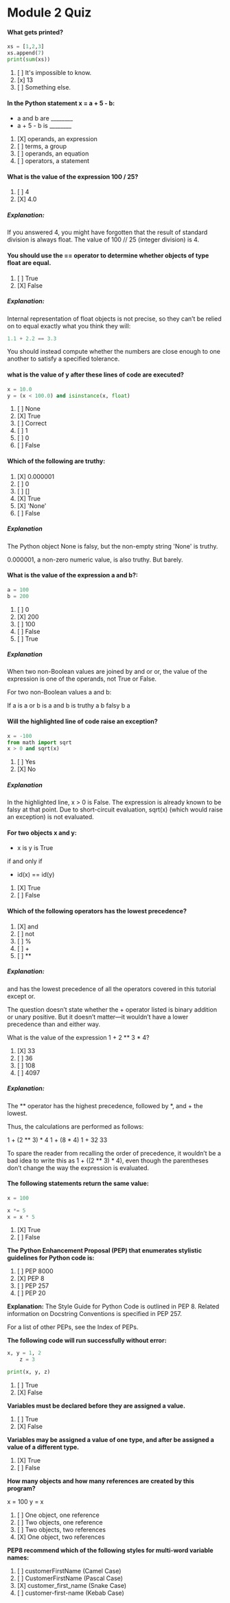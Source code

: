 # Module 2 Quiz

#### What gets printed?

```python
xs = [1,2,3]
xs.append(7)
print(sum(xs))
```

1. [ ] It's impossible to know.
1. [x] 13
1. [ ] Something else.

#### In the Python statement x = a + 5 - b:

- a and b are ________
- a + 5 - b is ________

1. [X] operands, an expression
1. [ ] terms, a group
1. [ ] operands, an equation
1. [ ] operators, a statement

#### What is the value of the expression 100 / 25?

1. [ ] 4
1. [X] 4.0

##### Explanation:
If you answered 4, you might have forgotten that the result of standard division is always float. The value of 100 // 25 (integer division) is 4.

#### You should use the == operator to determine whether objects of type float are equal.

1. [ ] True
1. [X] False

##### Explanation:
Internal representation of float objects is not precise, so they can’t be relied on to equal exactly what you think they will:

```python
1.1 + 2.2 == 3.3
```
You should instead compute whether the numbers are close enough to one another to satisfy a specified tolerance.

#### what is the value of y after these lines of code are executed?

```python
x = 10.0
y = (x < 100.0) and isinstance(x, float)
```

1. [ ] None
1. [X] True
1. [ ] Correct
1. [ ] 1
1. [ ] 0
1. [ ] False

#### Which of the following are truthy:

1. [X] 0.000001
1. [ ] 0
1. [ ] []
1. [X] True
1. [X] 'None'
1. [ ] False

##### Explanation
The Python object None is falsy, but the non-empty string 'None' is truthy.

0.000001, a non-zero numeric value, is also truthy. But barely.

#### What is the value of the expression a and b?:

```python
a = 100
b = 200
```

1. [ ] 0
1. [X] 200
1. [ ] 100
1. [ ] False
1. [ ] True

##### Explanation
When two non-Boolean values are joined by and or or, the value of the expression is one of the operands, not True or False.

For two non-Boolean values a and b:

If a is	a or b is	a and b is
truthy	a	b
falsy	b	a

#### Will the highlighted line of code raise an exception?

```python
x = -100
from math import sqrt
x > 0 and sqrt(x)
```
1. [ ] Yes
1. [X] No

##### Explanation
In the highlighted line, x > 0 is False. The expression is already known to be falsy at that point. Due to short-circuit evaluation, sqrt(x) (which would raise an exception) is not evaluated.

#### For two objects x and y:

- x is y is True

if and only if

- id(x) == id(y)

1. [X] True
1. [ ] False

#### Which of the following operators has the lowest precedence?

1. [X] and
1. [ ] not
1. [ ] %
1. [ ] +
1. [ ] **

##### Explanation:
and has the lowest precedence of all the operators covered in this tutorial except or.

The question doesn’t state whether the + operator listed is binary addition or unary positive. But it doesn’t matter—it wouldn’t have a lower precedence than and either way.

What is the value of the expression 1 + 2 ** 3 * 4?

1. [X] 33
1. [ ] 36
1. [ ] 108
1. [ ] 4097

##### Explanation:
The ** operator has the highest precedence, followed by *, and + the lowest.

Thus, the calculations are performed as follows:

1 + (2 ** 3) * 4
1 + (8 * 4)
1 + 32
33

To spare the reader from recalling the order of precedence, it wouldn’t be a bad idea to write this as 1 + ((2 ** 3) * 4), even though the parentheses don’t change the way the expression is evaluated.

#### The following statements return the same value:

```python
x = 100

x *= 5
x = x * 5
```

1. [X] True
1. [ ] False

**The Python Enhancement Proposal (PEP) that enumerates stylistic guidelines for Python code is:**

1. [ ] PEP 8000
1. [X] PEP 8
1. [ ] PEP 257
1. [ ] PEP 20

**Explanation:**
The Style Guide for Python Code is outlined in PEP 8. Related information on Docstring Conventions is specified in PEP 257.

For a list of other PEPs, see the Index of PEPs.

**The following code will run successfully without error:**

```python
x, y = 1, 2
    z = 3

print(x, y, z)
```
1. [ ] True
1. [X] False

**Variables must be declared before they are assigned a value.**

1. [ ] True
1. [X] False

**Variables may be assigned a value of one type, and after be assigned a value of a different type.**

1. [X] True
1. [ ] False

**How many objects and how many references are created by this program?**

x = 100
y = x

1. [ ] One object, one reference
1. [ ] Two objects, one reference
1. [ ] Two objects, two references
1. [X] One object, two references

**PEP8 recommend which of the following styles for multi-word variable names:**

1. [ ] customerFirstName (Camel Case)
1. [ ] CustomerFirstName (Pascal Case)
1. [X] customer_first_name (Snake Case)
1. [ ] customer-first-name (Kebab Case)